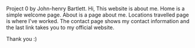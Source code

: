 Project 0 by John-henry Bartlett.
Hi,
This website is about me. Home is a simple welcome page. About is a page about me. Locations travelled page is where I've worked. The contact page shows my contact information and the last link takes you to my official website.

Thank you :)
